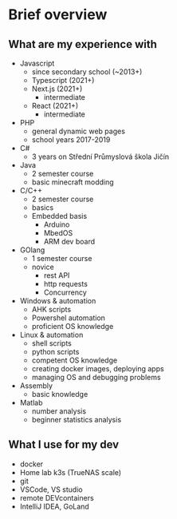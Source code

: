# Brief overview

## What are my experience with

- Javascript
  - since secondary school (~2013+)
  - Typescript (2021+)
  - Next.js (2021+)
    - intermediate
  - React (2021+)
    - intermediate
- PHP
  - general dynamic web pages
  - school years 2017-2019
- C#
  - 3 years on Střední Průmyslová škola Jičín
- Java
  - 2 semester course
  - basic minecraft modding
- C/C++
  - 2 semester course
  - basics
  - Embedded basis
    - Arduino
    - MbedOS
    - ARM dev board
- GOlang
  - 1 semester course
  - novice
    - rest API
    - http requests
    - Concurrency
- Windows & automation
  - AHK scripts
  - Powershel automation
  - proficient OS knowledge
- Linux & automation
  - shell scripts
  - python scripts
  - competent OS knowledge
  - creating docker images, deploying apps
  - managing OS and debugging problems
- Assembly
  - basic knowledge
- Matlab
  - number analysis
  - beginner statistics analysis

## What I use for my dev

- docker
- Home lab k3s (TrueNAS scale)
- git
- VSCode, VS studio
- remote DEVcontainers
- IntelliJ IDEA, GoLand
